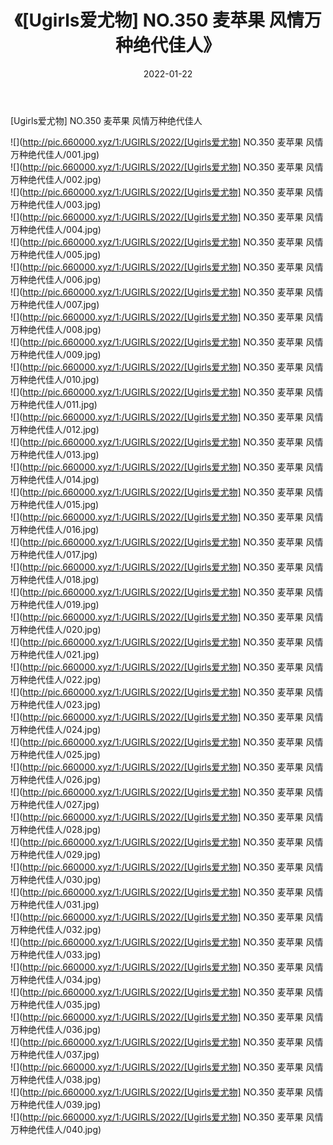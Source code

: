 ﻿---
layout: post
title:  《[Ugirls爱尤物] NO.350 麦苹果 风情万种绝代佳人》
date:   2022-01-22
img: http://pic.660000.xyz/1:/UGIRLS/2022/[Ugirls爱尤物] NO.350 麦苹果 风情万种绝代佳人/000.jpg
categories: [美女, 清纯, 唯美]
---

[Ugirls爱尤物] NO.350 麦苹果 风情万种绝代佳人

 ![](http://pic.660000.xyz/1:/UGIRLS/2022/[Ugirls爱尤物] NO.350 麦苹果 风情万种绝代佳人/001.jpg) <br>![](http://pic.660000.xyz/1:/UGIRLS/2022/[Ugirls爱尤物] NO.350 麦苹果 风情万种绝代佳人/002.jpg) <br>![](http://pic.660000.xyz/1:/UGIRLS/2022/[Ugirls爱尤物] NO.350 麦苹果 风情万种绝代佳人/003.jpg) <br>![](http://pic.660000.xyz/1:/UGIRLS/2022/[Ugirls爱尤物] NO.350 麦苹果 风情万种绝代佳人/004.jpg) <br>![](http://pic.660000.xyz/1:/UGIRLS/2022/[Ugirls爱尤物] NO.350 麦苹果 风情万种绝代佳人/005.jpg) <br>![](http://pic.660000.xyz/1:/UGIRLS/2022/[Ugirls爱尤物] NO.350 麦苹果 风情万种绝代佳人/006.jpg) <br>![](http://pic.660000.xyz/1:/UGIRLS/2022/[Ugirls爱尤物] NO.350 麦苹果 风情万种绝代佳人/007.jpg) <br>![](http://pic.660000.xyz/1:/UGIRLS/2022/[Ugirls爱尤物] NO.350 麦苹果 风情万种绝代佳人/008.jpg) <br>![](http://pic.660000.xyz/1:/UGIRLS/2022/[Ugirls爱尤物] NO.350 麦苹果 风情万种绝代佳人/009.jpg) <br>![](http://pic.660000.xyz/1:/UGIRLS/2022/[Ugirls爱尤物] NO.350 麦苹果 风情万种绝代佳人/010.jpg) <br>![](http://pic.660000.xyz/1:/UGIRLS/2022/[Ugirls爱尤物] NO.350 麦苹果 风情万种绝代佳人/011.jpg) <br>![](http://pic.660000.xyz/1:/UGIRLS/2022/[Ugirls爱尤物] NO.350 麦苹果 风情万种绝代佳人/012.jpg) <br>![](http://pic.660000.xyz/1:/UGIRLS/2022/[Ugirls爱尤物] NO.350 麦苹果 风情万种绝代佳人/013.jpg) <br>![](http://pic.660000.xyz/1:/UGIRLS/2022/[Ugirls爱尤物] NO.350 麦苹果 风情万种绝代佳人/014.jpg) <br>![](http://pic.660000.xyz/1:/UGIRLS/2022/[Ugirls爱尤物] NO.350 麦苹果 风情万种绝代佳人/015.jpg) <br>![](http://pic.660000.xyz/1:/UGIRLS/2022/[Ugirls爱尤物] NO.350 麦苹果 风情万种绝代佳人/016.jpg) <br>![](http://pic.660000.xyz/1:/UGIRLS/2022/[Ugirls爱尤物] NO.350 麦苹果 风情万种绝代佳人/017.jpg) <br>![](http://pic.660000.xyz/1:/UGIRLS/2022/[Ugirls爱尤物] NO.350 麦苹果 风情万种绝代佳人/018.jpg) <br>![](http://pic.660000.xyz/1:/UGIRLS/2022/[Ugirls爱尤物] NO.350 麦苹果 风情万种绝代佳人/019.jpg) <br>![](http://pic.660000.xyz/1:/UGIRLS/2022/[Ugirls爱尤物] NO.350 麦苹果 风情万种绝代佳人/020.jpg) <br>![](http://pic.660000.xyz/1:/UGIRLS/2022/[Ugirls爱尤物] NO.350 麦苹果 风情万种绝代佳人/021.jpg) <br>![](http://pic.660000.xyz/1:/UGIRLS/2022/[Ugirls爱尤物] NO.350 麦苹果 风情万种绝代佳人/022.jpg) <br>![](http://pic.660000.xyz/1:/UGIRLS/2022/[Ugirls爱尤物] NO.350 麦苹果 风情万种绝代佳人/023.jpg) <br>![](http://pic.660000.xyz/1:/UGIRLS/2022/[Ugirls爱尤物] NO.350 麦苹果 风情万种绝代佳人/024.jpg) <br>![](http://pic.660000.xyz/1:/UGIRLS/2022/[Ugirls爱尤物] NO.350 麦苹果 风情万种绝代佳人/025.jpg) <br>![](http://pic.660000.xyz/1:/UGIRLS/2022/[Ugirls爱尤物] NO.350 麦苹果 风情万种绝代佳人/026.jpg) <br>![](http://pic.660000.xyz/1:/UGIRLS/2022/[Ugirls爱尤物] NO.350 麦苹果 风情万种绝代佳人/027.jpg) <br>![](http://pic.660000.xyz/1:/UGIRLS/2022/[Ugirls爱尤物] NO.350 麦苹果 风情万种绝代佳人/028.jpg) <br>![](http://pic.660000.xyz/1:/UGIRLS/2022/[Ugirls爱尤物] NO.350 麦苹果 风情万种绝代佳人/029.jpg) <br>![](http://pic.660000.xyz/1:/UGIRLS/2022/[Ugirls爱尤物] NO.350 麦苹果 风情万种绝代佳人/030.jpg) <br>![](http://pic.660000.xyz/1:/UGIRLS/2022/[Ugirls爱尤物] NO.350 麦苹果 风情万种绝代佳人/031.jpg) <br>![](http://pic.660000.xyz/1:/UGIRLS/2022/[Ugirls爱尤物] NO.350 麦苹果 风情万种绝代佳人/032.jpg) <br>![](http://pic.660000.xyz/1:/UGIRLS/2022/[Ugirls爱尤物] NO.350 麦苹果 风情万种绝代佳人/033.jpg) <br>![](http://pic.660000.xyz/1:/UGIRLS/2022/[Ugirls爱尤物] NO.350 麦苹果 风情万种绝代佳人/034.jpg) <br>![](http://pic.660000.xyz/1:/UGIRLS/2022/[Ugirls爱尤物] NO.350 麦苹果 风情万种绝代佳人/035.jpg) <br>![](http://pic.660000.xyz/1:/UGIRLS/2022/[Ugirls爱尤物] NO.350 麦苹果 风情万种绝代佳人/036.jpg) <br>![](http://pic.660000.xyz/1:/UGIRLS/2022/[Ugirls爱尤物] NO.350 麦苹果 风情万种绝代佳人/037.jpg) <br>![](http://pic.660000.xyz/1:/UGIRLS/2022/[Ugirls爱尤物] NO.350 麦苹果 风情万种绝代佳人/038.jpg) <br>![](http://pic.660000.xyz/1:/UGIRLS/2022/[Ugirls爱尤物] NO.350 麦苹果 风情万种绝代佳人/039.jpg) <br>![](http://pic.660000.xyz/1:/UGIRLS/2022/[Ugirls爱尤物] NO.350 麦苹果 风情万种绝代佳人/040.jpg) <br>